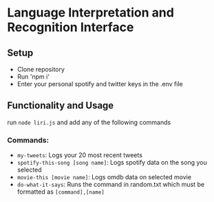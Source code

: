 # Language Interpretation and Recognition Interface

## Setup
- Clone repository
- Run 'npm i'
- Enter your personal spotify and twitter keys in the .env file

## Functionality and Usage
run `node liri.js` and add any of the following commands
### Commands:
- `my-tweets`: Logs your 20 most recent tweets
- `spotify-this-song [song name]`: Logs spotify data on the song you selected
- `movie-this [movie name]`: Logs omdb data on selected movie
- `do-what-it-says`: Runs the command in random.txt which must be formatted as `[command],[name]`